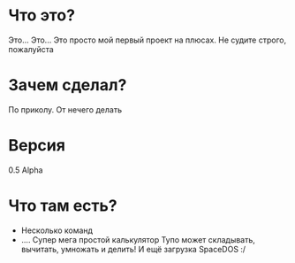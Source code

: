 # Что это?
Это... Это... Это просто мой первый проект на плюсах. Не судите строго, пожалуйста

# Зачем сделал?
По приколу. От нечего делать

# Версия
0.5 Alpha

# Что там есть?
- Несколько команд
- .... Супер мега простой калькулятор
Тупо может складывать, вычитать, умножать и делить!
И ещё загрузка SpaceDOS :/
